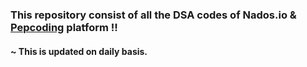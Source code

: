 ### This repository consist of all the DSA codes of Nados.io & [Pepcoding](https://github.com/Trilochna/Data-Structures-And-Algorithms-In-Java/tree/main/Pepcoding) platform !!

#### ~ This is updated on daily basis.



